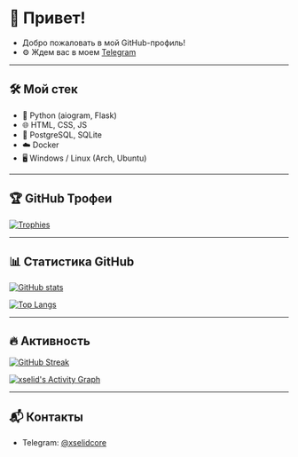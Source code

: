 # 👋 Привет!

- Добро пожаловать в мой GitHub-профиль!  
- ⚙️ Ждем вас в моем [Telegram](https://t.me/xselidcore)

---

## 🛠️ Мой стек

- 🐍 Python (aiogram, Flask)
- 🌐 HTML, CSS, JS
- 🐘 PostgreSQL, SQLite
- ☁️ Docker
- 🖥️ Windows / Linux (Arch, Ubuntu)

---

## 🏆 GitHub Трофеи

[![Trophies](https://github-profile-trophy.vercel.app/?username=xselid&theme=radical&no-frame=true&row=1&column=7)](https://github.com/ryo-ma/github-profile-trophy)

---

## 📊 Статистика GitHub

[![GitHub stats](https://github-readme-stats.vercel.app/api?username=xselid&show_icons=true&theme=radical)](https://github.com/anuraghazra/github-readme-stats)

[![Top Langs](https://github-readme-stats.vercel.app/api/top-langs/?username=xselid&layout=compact&theme=radical)](https://github.com/anuraghazra/github-readme-stats)

---

## 🔥 Активность

[![GitHub Streak](https://streak-stats.demolab.com?user=xselid&theme=radical&hide_border=true)](https://github.com/denvercoder1/github-readme-streak-stats)

[![xselid's Activity Graph](https://github-readme-activity-graph.vercel.app/graph?username=xselid&theme=radical)](https://github.com/Ashutosh00710/github-readme-activity-graph)

---

## 📬 Контакты

- Telegram: [@xselidcore](https://t.me/xselidcore)
